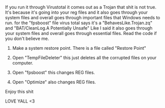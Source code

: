 If you run it through Virustotal it comes out as a Trojan that shit is not true. 
It's because it's going into your reg files and it also goes through your system files
and overall goes through important files that Windows needs to run. for the "fpsboost" file virus total says it's a "BehavesLike.Trojan.zq" and "BAT/CleanLog.A Potentially Unsafe" 
Like I said it also goes through your system files and overall goes through essential files. Read the code if you don't believe me.

1) Make a system restore point. There is a file called "Restore Point"

2) Open "TempFileDeleter" this just deletes all the corrupted files on your computer.

3) Open "fpsboost" this changes REG files.

4) Open "Optimize" also changes REG files.

Enjoy this shit 

LOVE YALL <3
